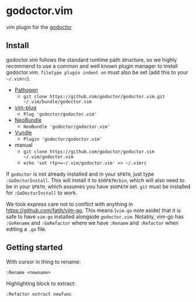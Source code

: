 # godoctor.vim

vim plugin for the [godoctor](https://github.com/godoctor/godoctor)

## Install

godoctor.vim follows the standard runtime path structure, so we highly recommend to use
a common and well known plugin manager to install godoctor.vim. `filetype plugin
indent on` must also be set (add this to your `~/.vimrc`).

* [Pathogen](https://github.com/tpope/vim-pathogen)
  * `git clone https://github.com/godoctor/godoctor.vim.git ~/.vim/bundle/godoctor.vim`
* [vim-plug](https://github.com/junegunn/vim-plug)
  * `Plug 'godoctor/godoctor.vim'`
* [NeoBundle](https://github.com/Shougo/neobundle.vim)
  * `NeoBundle 'godoctor/godoctor.vim'`
* [Vundle](https://github.com/gmarik/vundle)
  * `Plugin 'godoctor/godoctor.vim'`
* manual
  * `git clone https://github.com/godoctor/godoctor.vim ~/.vim/godoctor.vim`
  * `echo 'set rtp+=~/.vim/godoctor.vim' >> ~/.vimrc`

If `godoctor` is not already installed and in your `$PATH`, just type
`:GoDoctorInstall`. This will install it to `$GOPATH/bin`, which will also need
to be in your `$PATH`, which assumes you have `$GOPATH` set.
`git` must be installed for `:GoDoctorInstall` to work.

We took express care not to conflict with anything in
<https://github.com/fatih/vim-go>. This means (`vim-go` note aside) that it is
safe to have `vim-go` installed alongside `godoctor.vim`. Notably, vim-go has `:GoRename`
and `:GoRefactor` where we have `:Rename` and `:Refactor` when editing a `.go` file.

## Getting started

With cursor in thing to rename:

`:Rename <newname>`

Highlighting block to extract:

`:Refactor extract newfunc`

<!-- TODO mo betta docs -->
